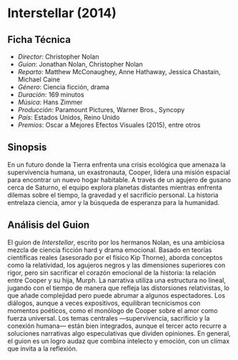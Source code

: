 # Interstellar (2014)

## Ficha Técnica

- *Director*: Christopher Nolan
- *Guion*: Jonathan Nolan, Christopher Nolan
- *Reparto*: Matthew McConaughey, Anne Hathaway, Jessica Chastain, Michael Caine
- *Género*: Ciencia ficción, drama
- *Duración*: 169 minutos
- *Música*: Hans Zimmer
- *Producción*: Paramount Pictures, Warner Bros., Syncopy
- *País*: Estados Unidos, Reino Unido
- *Premios*: Oscar a Mejores Efectos Visuales (2015), entre otros

## Sinopsis

En un futuro donde la Tierra enfrenta una crisis ecológica que amenaza la supervivencia humana, un exastronauta, Cooper, lidera una misión espacial para encontrar un nuevo hogar habitable. A través de un agujero de gusano cerca de Saturno, el equipo explora planetas distantes mientras enfrenta dilemas sobre el tiempo, la gravedad y el sacrificio personal. La historia entrelaza ciencia, amor y la búsqueda de esperanza para la humanidad.

## Análisis del Guion

El guion de *Interstellar*, escrito por los hermanos Nolan, es una ambiciosa mezcla de ciencia ficción hard y drama emocional. Basado en teorías científicas reales (asesorado por el físico Kip Thorne), aborda conceptos como la relatividad, los agujeros negros y las dimensiones superiores con rigor, pero sin sacrificar el corazón emocional de la historia: la relación entre Cooper y su hija, Murph. La narrativa utiliza una estructura no lineal, jugando con el tiempo de manera que refleja las distorsiones relativistas, lo que añade complejidad pero puede abrumar a algunos espectadores. Los diálogos, aunque a veces expositivos, equilibran tecnicismos con momentos poéticos, como el monólogo de Cooper sobre el amor como fuerza universal. Los temas centrales —supervivencia, sacrificio y la conexión humana— están bien integrados, aunque el tercer acto recurre a soluciones narrativas algo especulativas que dividen opiniones. En general, el guion es un logro audaz que combina intelecto y emoción, con un clímax que invita a la reflexión.

